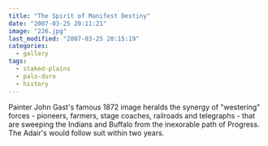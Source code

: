 ```yaml
---
title: "The Spirit of Manifest Destiny"
date: "2007-03-25 20:11:21"
image: "226.jpg"
last_modified: "2007-03-25 20:15:19"
categories:
  - gallery
tags:
  - staked-plains
  - palo-duro
  - history  
---
```


Painter John Gast's famous 1872 image heralds the synergy of "westering" forces - pioneers, farmers, stage coaches, railroads and telegraphs - that are sweeping the Indians and Buffalo from the inexorable path of Progress. The Adair's would follow suit within two years.
